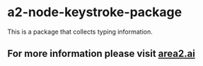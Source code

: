 # a2-node-keystroke-package

This is a package that collects typing information.

## For more information please visit [area2.ai](https://docs.area2-ai.com/)